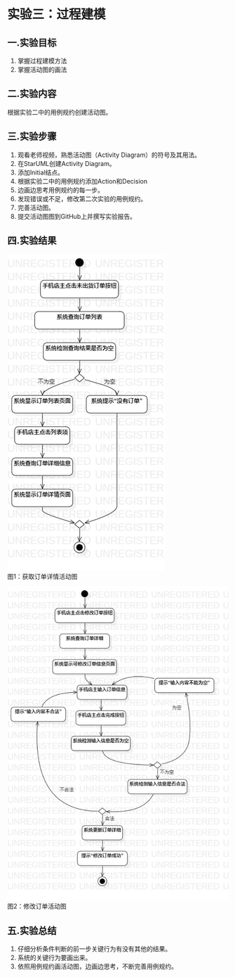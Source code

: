 # 实验三：过程建模

## 一.实验目标

1. 掌握过程建模方法
2. 掌握活动图的画法

## 二.实验内容

根据实验二中的用例规约创建活动图。

## 三.实验步骤

1. 观看老师视频，熟悉活动图（Activity Diagram）的符号及其用法。
2. 在StarUML创建Activity Diagram。
3. 添加Initial结点。
4. 根据实验二中的用例规约添加Action和Decision
5. 边画边思考用例规约的每一步。
6. 发现错误或不足，修改第二次实验的用例规约。
7. 完善活动图。
8. 提交活动图图到GitHub上并撰写实验报告。

## 四.实验结果

![Lab3_1](./lab3_1.jpg)  
图1：获取订单详情活动图  

![Lab3_2](./lab3_2.jpg)   
图2：修改订单活动图  

## 五.实验总结
1. 仔细分析条件判断的前一步关键行为有没有其他的结果。
2. 系统的关键行为要画出来。
3. 依照用例规约画活动图，边画边思考，不断完善用例规约。